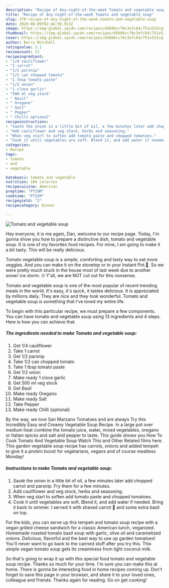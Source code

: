 ```yaml
---
description: "Recipe of Any-night-of-the-week Tomato and vegetable soup"
title: "Recipe of Any-night-of-the-week Tomato and vegetable soup"
slug: 379-recipe-of-any-night-of-the-week-tomato-and-vegetable-soup
date: 2020-08-09T02:46:59.913Z
image: https://img-global.cpcdn.com/recipes/d5606cc70c3efc84/751x532cq70/tomato-and-vegetable-soup-recipe-main-photo.jpg
thumbnail: https://img-global.cpcdn.com/recipes/d5606cc70c3efc84/751x532cq70/tomato-and-vegetable-soup-recipe-main-photo.jpg
cover: https://img-global.cpcdn.com/recipes/d5606cc70c3efc84/751x532cq70/tomato-and-vegetable-soup-recipe-main-photo.jpg
author: Barry Mitchell
ratingvalue: 3.1
reviewcount: 11
recipeingredient:
- "1/4 cauliflower"
- "1 carrot"
- "1/2 parsnip"
- "1/2 can chopped tomato"
- "1 tbsp tomato paste"
- "1/2 onion"
- "1 clove garlic"
- "500 ml veg stock"
- " Basil"
- " Oregano"
- " Salt"
- " Pepper"
- " Chilli optional"
recipeinstructions:
- "Sauté the onion in a little bit of oil, a few minutes later add chopped carrot and parsnip. Fry them for a few minutes."
- "Add cauliflower and veg stock, herbs and seasoning."
- "When veg start to soften add tomato paste and chopped tomatoes."
- "Cook it until vegetables are soft. Blend it, and add water if needed. Bring it back to simmer. I served it with shaved carrot 🥕 and some extra basil on top."
categories:
- Recipe
tags:
- tomato
- and
- vegetable

katakunci: tomato and vegetable 
nutrition: 184 calories
recipecuisine: American
preptime: "PT19M"
cooktime: "PT32M"
recipeyield: "2"
recipecategory: Dinner

---
```



![Tomato and vegetable soup](https://img-global.cpcdn.com/recipes/d5606cc70c3efc84/751x532cq70/tomato-and-vegetable-soup-recipe-main-photo.jpg)

Hey everyone, it is me again, Dan, welcome to our recipe page. Today, I'm gonna show you how to prepare a distinctive dish, tomato and vegetable soup. It is one of my favorites food recipes. For mine, I am going to make it a bit tasty. This will be really delicious.

Tomato vegetable soup is a simple, comforting and tasty way to eat more veggies. And you can make it on the stovetop or in your Instant Pot.🎉. So we were pretty much stuck in the house most of last week due to another snow/ ice storm. 🙄 Y&#39;all, we are NOT cut out for this nonsense.

Tomato and vegetable soup is one of the most popular of recent trending meals in the world. It's easy, it's quick, it tastes delicious. It is appreciated by millions daily. They are nice and they look wonderful. Tomato and vegetable soup is something that I've loved my entire life.


To begin with this particular recipe, we must prepare a few components. You can have tomato and vegetable soup using 13 ingredients and 4 steps. Here is how you can achieve that.

<!--inarticleads1-->

##### The ingredients needed to make Tomato and vegetable soup:

1. Get 1/4 cauliflower
1. Take 1 carrot
1. Get 1/2 parsnip
1. Take 1/2 can chopped tomato
1. Take 1 tbsp tomato paste
1. Get 1/2 onion
1. Make ready 1 clove garlic
1. Get 500 ml veg stock
1. Get  Basil
1. Make ready  Oregano
1. Make ready  Salt
1. Take  Pepper
1. Make ready  Chilli (optional)


By the way, we love San Marzano Tomatoes and are always Try this Incredibly Easy and Creamy Vegetable Soup Recipe. In a large pot over medium heat combine the tomato juice, water, mixed vegetables, oregano or Italian spices and salt and pepper to taste. This guide shows you How To Cook Tomato And Vegetable Soup Watch This and Other Related films here. This garden vegetable soup recipe has carrots, onions and added tempeh to give it a protein boost for vegetarians, vegans and of course meatless Monday! 

<!--inarticleads2-->

##### Instructions to make Tomato and vegetable soup:

1. Sauté the onion in a little bit of oil, a few minutes later add chopped carrot and parsnip. Fry them for a few minutes.
1. Add cauliflower and veg stock, herbs and seasoning.
1. When veg start to soften add tomato paste and chopped tomatoes.
1. Cook it until vegetables are soft. Blend it, and add water if needed. Bring it back to simmer. I served it with shaved carrot 🥕 and some extra basil on top.


For the kids, you can serve up this tempeh and tomato soup recipe with a vegan grilled cheese sandwich for a classic American lunch, veganized. Homemade roasted tomato basil soup with garlic, olive oil and caramelized onions. Delicious, flavorful and the best way to use up garden tomatoes! You&#39;ll never want to go back to the canned stuff after you try this. This simple vegan tomato soup gets its creaminess from light coconut milk. 

So that's going to wrap it up with this special food tomato and vegetable soup recipe. Thanks so much for your time. I'm sure you can make this at home. There is gonna be interesting food in home recipes coming up. Don't forget to save this page in your browser, and share it to your loved ones, colleague and friends. Thanks again for reading. Go on get cooking!
